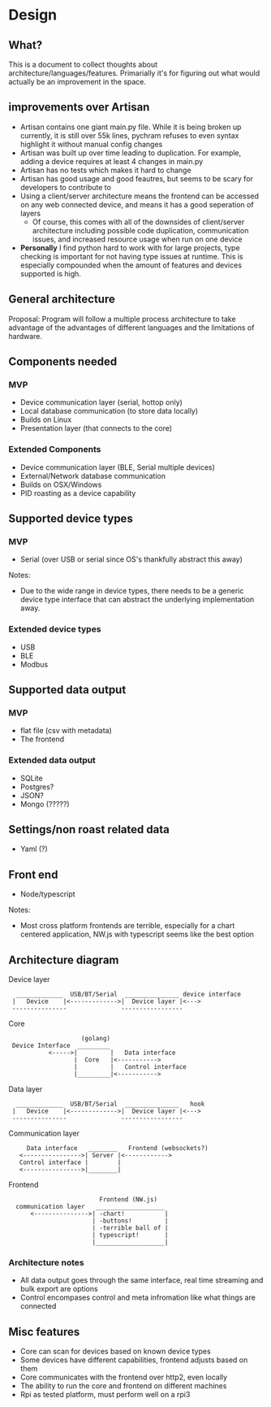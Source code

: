 # Design

## What?

This is a document to collect thoughts about architecture/languages/features. Primarially it's for
 figuring out what would actually be an improvement in the space.

## improvements over Artisan
- Artisan contains one giant main.py file. While it is being broken up currently, it is still over 55k lines,
pychram refuses to even syntax highlight it without manual config changes
- Artisan was built up over time leading to duplication. For example, adding a device requires at least 4 changes
in main.py
- Artisan has no tests which makes it hard to change
- Artisan has good usage and good feautres, but seems to be scary for developers to contribute to
- Using a client/server architecture means the frontend can be accessed on any web connected device, and means
it has a good seperation of layers
  - Of course, this comes with all of the downsides of client/server architecture including possible code duplication,
  communication issues, and increased resource usage when run on one device
- **Personally** I find python hard to work with for large projects, type checking is important for not having type
issues at runtime. This is especially compounded when the amount of features and devices supported is high.

## General architecture

Proposal: Program will follow a multiple process architecture to take advantage of the advantages
of different languages and the limitations of hardware.

## Components needed

### MVP
- Device communication layer (serial, hottop only)
- Local database communication (to store data locally)
- Builds on Linux
- Presentation layer (that connects to the core)

### Extended Components
- Device communication layer (BLE, Serial multiple devices)
- External/Network database communication
- Builds on OSX/Windows
- PID roasting as a device capability

## Supported device types

### MVP

- Serial (over USB or serial since OS's thankfully abstract this away)

Notes:
- Due to the wide range in device types, there needs to be a generic device type interface that
can abstract the underlying implementation away.

### Extended device types
- USB
- BLE
- Modbus

## Supported data output

### MVP
- flat file (csv with metadata)
- The frontend

### Extended data output

- SQLite
- Postgres?
- JSON?
- Mongo (?????)

## Settings/non roast related data

- Yaml (?)

## Front end

- Node/typescript

Notes:
- Most cross platform frontends are terrible, especially for a chart centered application,
NW.js with typescript seems like the best option

## Architecture diagram
Device layer
```
  _____________  USB/BT/Serial  _______________ device interface
 |   Device    |<------------->|  Device layer |<--->
 ---------------               -----------------
```

Core
```
                    (golang)
 Device Interface  _________        
           <----->|         |   Data interface
                  |  Core   |<----------->
                  |         |   Control interface
                  |_________|<----------->
```

Data layer
```
  _____________  USB/BT/Serial  _______________   hook
 |   Device    |<------------->|  Device layer |<--->
 ---------------               -----------------
```

Communication layer
```                   (golang)
     Data interface   ________   Frontend (websockets?)
   <---------------->| Server |<------------>
   Control interface |        |
   <---------------->|________|
```

Frontend
```
                         Frontend (NW.js)
  communication layer   ___________________
      <--------------->| -chart!           |
                       | -buttons!         |
                       | -terrible ball of |
                       | typescript!       |
                       |___________________|
```

### Architecture notes
- All data output goes through the same interface, real time streaming and bulk export are options
- Control encompases control and meta infromation like what things are connected

## Misc features

- Core can scan for devices based on known device types
- Some devices have different capabilities, frontend adjusts based on them
- Core communicates with the frontend over http2, even locally
- The ability to run the core and frontend on different machines
- Rpi as tested platform, must perform well on a rpi3